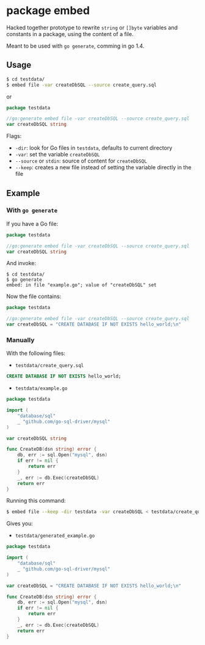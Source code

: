 # package embed

Hacked together prototype to rewrite `string` or `[]byte` variables and
constants in a package, using the content of a file.

Meant to be used with `go generate`, comming in go 1.4.

## Usage

```bash
$ cd testdata/
$ embed file -var createDbSQL --source create_query.sql
```

or

```go
package testdata

//go:generate embed file -var createDbSQL --source create_query.sql
var createDbSQL string
```

Flags:

* `-dir`: look for Go files in `testdata`, defaults to current directory
* `-var`: set the variable `createDbSQL`
* `--source` or `stdin`: source of content for `createDbSQL`
* `--keep`: creates a new file instead of setting the variable directly in the file

## Example

### With `go generate`

If you have a Go file:

```go
package testdata

//go:generate embed file -var createDbSQL --source create_query.sql
var createDbSQL string
```

And invoke:

```
$ cd testdata/
$ go generate
embed: in file "example.go"; value of "createDbSQL" set
```

Now the file contains:

```go
package testdata

//go:generate embed file -var createDbSQL --source create_query.sql
var createDbSQL = "CREATE DATABASE IF NOT EXISTS hello_world;\n"
```

### Manually

With the following files:

* `testdata/create_query.sql`

```SQL
CREATE DATABASE IF NOT EXISTS hello_world;
```

* `testdata/example.go`

```go
package testdata

import (
    "database/sql"
    _ "github.com/go-sql-driver/mysql"
)

var createDbSQL string

func CreateDB(dsn string) error {
    db, err := sql.Open("mysql", dsn)
    if err != nil {
        return err
    }
    _, err := db.Exec(createDbSQL)
    return err
}

```

Running this command:

```bash
$ embed file --keep -dir testdata -var createDbSQL < testdata/create_query.sql
```

Gives you:

* `testdata/generated_example.go`

```go
package testdata

import (
    "database/sql"
    _ "github.com/go-sql-driver/mysql"
)

var createDbSQL = "CREATE DATABASE IF NOT EXISTS hello_world;\n"

func CreateDB(dsn string) error {
    db, err := sql.Open("mysql", dsn)
    if err != nil {
        return err
    }
    _, err := db.Exec(createDbSQL)
    return err
}
```
